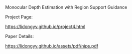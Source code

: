 Monocular Depth Estimation with Region Support Guidance

Project Page:

https://lidongyv.github.io/project4.html

Paper Details:

https://lidongyv.github.io/assets/pdf/nips.pdf
